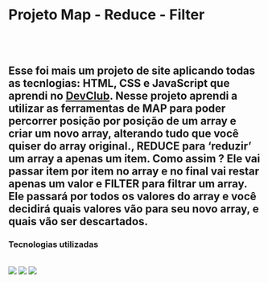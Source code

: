 <h1>Projeto Map - Reduce - Filter</h1>
<br>
<br>
<h2>Esse foi mais um projeto de site aplicando todas as tecnlogias: HTML, CSS e JavaScript que aprendi no <a href="rodolfimori.com.br/devclub">DevClub</a>. Nesse projeto aprendi a utilizar as ferramentas de MAP para poder percorrer posição por posição de um array e criar um novo array, alterando tudo que você quiser do array original., REDUCE para ‘reduzir’ um array a apenas um item. Como assim ? Ele vai passar item por item no array e no final vai restar apenas um valor e FILTER  para filtrar um array. Ele passará por todos os valores do array e você decidirá quais valores vão para seu novo array, e quais vão ser descartados.</h2>

<h3>Tecnologias utilizadas</h3>
<br>
  <img src="https://img.shields.io/badge/HTML-239120?style=for-the-badge&logo=html5&logoColor=white">
  <img src="https://img.shields.io/badge/CSS-239120?&style=for-the-badge&logo=css3&logoColor=white">
  <img src="https://img.shields.io/badge/JavaScript-F7DF1E?style=for-the-badge&logo=javascript&logoColor=black">
